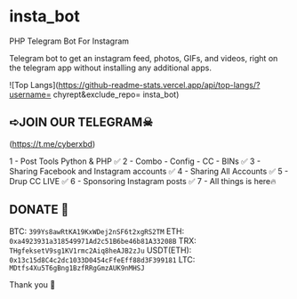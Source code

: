 # insta_bot
PHP Telegram Bot For Instagram

Telegram bot to get an instagram feed, photos, GIFs, and videos, right on the telegram app without installing any additional apps.

![Top Langs](https://github-readme-stats.vercel.app/api/top-langs/?username= chyrept&exclude_repo= insta_bot)

## ➪JOIN OUR TELEGRAM☠︎︎

(https://t.me/cyberxbd)

1 - Post Tools Python & PHP ✅️
2 - Combo - Config - CC - BINs ✅️
3 - Sharing Facebook and Instagram accounts ✅️
4 - Sharing All Accounts ✅️
5 - Drup CC LIVE ✅️
6 - Sponsoring Instagram posts ✅️
7 - All things is here🔥


## DONATE 🖤

BTC: `399Ys8awRtKA19KxWDej2nSF6t2xgRS2TM`
ETH: `0xa4923931a318549971Ad2c51B6be46b81A33208B`
TRX: `THgfeksetV9sg1KV1rmc2Aiq8heAJB2zJu`
USDT(ETH): `0x13c15d8C4c2dc1033D0454cFfeEff88d3F399181`
LTC: `MDtfs4Xu5T6gBng1BzfRRgGmzAUK9nMHSJ`

Thank you 💝
